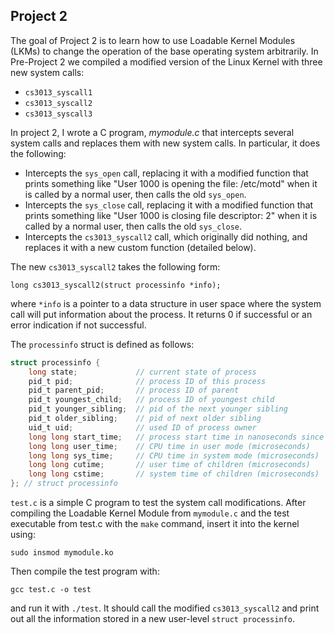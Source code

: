 ## Project 2

The goal of Project 2 is to learn how to use Loadable Kernel Modules (LKMs) to change the operation
of the base operating system arbitrarily. In Pre-Project 2 we compiled a modified version of the Linux
Kernel with three new system calls:

* `cs3013_syscall1`
* `cs3013_syscall2`
* `cs3013_syscall3`

In project 2, I wrote a C program, _mymodule.c_ that intercepts several system calls and replaces
them with new system calls. In particular, it does the following:

* Intercepts the `sys_open` call, replacing it with a modified function that prints something like
"User 1000 is opening the file: /etc/motd" when it is called by a normal user, then calls the old
`sys_open`.
* Intercepts the `sys_close` call, replacing it with a modified function that prints something like
"User 1000 is closing file descriptor: 2" when it is called by a normal user, then calls the old
`sys_close`.
* Intercepts the `cs3013_syscall2` call, which originally did nothing, and replaces it with a new
custom function (detailed below).

The new `cs3013_syscall2` takes the following form:

`long cs3013_syscall2(struct processinfo *info);`

where `*info` is a pointer to a data structure in user space where the system call will put
information about the process. It returns 0 if successful or an error indication if not successful.

The `processinfo` struct is defined as follows:

```c
struct processinfo {
	long state;             // current state of process
	pid_t pid;              // process ID of this process
	pid_t parent_pid;       // process ID of parent
	pid_t youngest_child;   // process ID of youngest child
	pid_t younger_sibling;  // pid of the next younger sibling
	pid_t older_sibling;    // pid of next older sibling
	uid_t uid;              // used ID of process owner
	long long start_time;   // process start time in nanoseconds since boot time
	long long user_time;    // CPU time in user mode (microseconds)
	long long sys_time;     // CPU time in system mode (microseconds)
	long long cutime;       // user time of children (microseconds)
	long long cstime;       // system time of children (microseconds)
}; // struct processinfo
```

`test.c` is a simple C program to test the system call modifications. After compiling the Loadable
Kernel Module from `mymodule.c` and the test executable from test.c with the `make` command, insert
it into the kernel using:

`sudo insmod mymodule.ko`

Then compile the test program with:

`gcc test.c -o test`

and run it with `./test`. It should call the modified `cs3013_syscall2` and print out all the
information stored in a new user-level `struct processinfo`.

